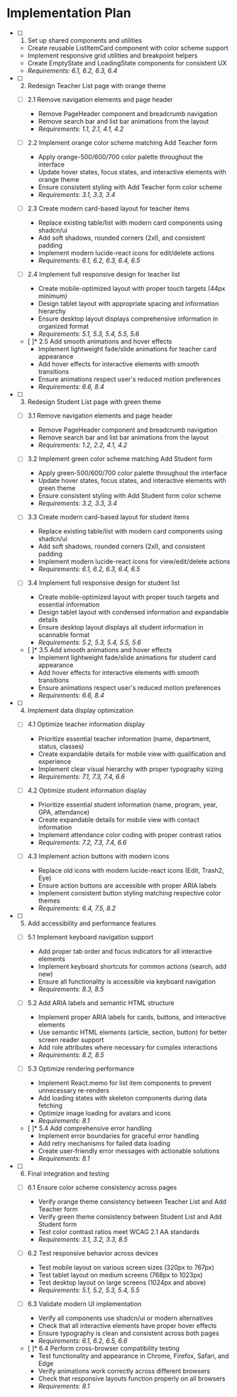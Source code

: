 # Implementation Plan

- [ ] 1. Set up shared components and utilities
  - Create reusable ListItemCard component with color scheme support
  - Implement responsive grid utilities and breakpoint helpers
  - Create EmptyState and LoadingState components for consistent UX
  - _Requirements: 6.1, 6.2, 6.3, 6.4_

- [ ] 2. Redesign Teacher List page with orange theme
  - [ ] 2.1 Remove navigation elements and page header
    - Remove PageHeader component and breadcrumb navigation
    - Remove search bar and list bar animations from the layout
    - _Requirements: 1.1, 2.1, 4.1, 4.2_

  - [ ] 2.2 Implement orange color scheme matching Add Teacher form
    - Apply orange-500/600/700 color palette throughout the interface
    - Update hover states, focus states, and interactive elements with orange theme
    - Ensure consistent styling with Add Teacher form color scheme
    - _Requirements: 3.1, 3.3, 3.4_

  - [ ] 2.3 Create modern card-based layout for teacher items
    - Replace existing table/list with modern card components using shadcn/ui
    - Add soft shadows, rounded corners (2xl), and consistent padding
    - Implement modern lucide-react icons for edit/delete actions
    - _Requirements: 6.1, 6.2, 6.3, 6.4, 6.5_

  - [ ] 2.4 Implement full responsive design for teacher list
    - Create mobile-optimized layout with proper touch targets (44px minimum)
    - Design tablet layout with appropriate spacing and information hierarchy
    - Ensure desktop layout displays comprehensive information in organized format
    - _Requirements: 5.1, 5.3, 5.4, 5.5, 5.6_

  - [ ]* 2.5 Add smooth animations and hover effects
    - Implement lightweight fade/slide animations for teacher card appearance
    - Add hover effects for interactive elements with smooth transitions
    - Ensure animations respect user's reduced motion preferences
    - _Requirements: 6.6, 8.4_

- [ ] 3. Redesign Student List page with green theme
  - [ ] 3.1 Remove navigation elements and page header
    - Remove PageHeader component and breadcrumb navigation
    - Remove search bar and list bar animations from the layout
    - _Requirements: 1.2, 2.2, 4.1, 4.2_

  - [ ] 3.2 Implement green color scheme matching Add Student form
    - Apply green-500/600/700 color palette throughout the interface
    - Update hover states, focus states, and interactive elements with green theme
    - Ensure consistent styling with Add Student form color scheme
    - _Requirements: 3.2, 3.3, 3.4_

  - [ ] 3.3 Create modern card-based layout for student items
    - Replace existing table/list with modern card components using shadcn/ui
    - Add soft shadows, rounded corners (2xl), and consistent padding
    - Implement modern lucide-react icons for view/edit/delete actions
    - _Requirements: 6.1, 6.2, 6.3, 6.4, 6.5_

  - [ ] 3.4 Implement full responsive design for student list
    - Create mobile-optimized layout with proper touch targets and essential information
    - Design tablet layout with condensed information and expandable details
    - Ensure desktop layout displays all student information in scannable format
    - _Requirements: 5.2, 5.3, 5.4, 5.5, 5.6_

  - [ ]* 3.5 Add smooth animations and hover effects
    - Implement lightweight fade/slide animations for student card appearance
    - Add hover effects for interactive elements with smooth transitions
    - Ensure animations respect user's reduced motion preferences
    - _Requirements: 6.6, 8.4_

- [ ] 4. Implement data display optimization
  - [ ] 4.1 Optimize teacher information display
    - Prioritize essential teacher information (name, department, status, classes)
    - Create expandable details for mobile view with qualification and experience
    - Implement clear visual hierarchy with proper typography sizing
    - _Requirements: 7.1, 7.3, 7.4, 6.6_

  - [ ] 4.2 Optimize student information display
    - Prioritize essential student information (name, program, year, GPA, attendance)
    - Create expandable details for mobile view with contact information
    - Implement attendance color coding with proper contrast ratios
    - _Requirements: 7.2, 7.3, 7.4, 6.6_

  - [ ] 4.3 Implement action buttons with modern icons
    - Replace old icons with modern lucide-react icons (Edit, Trash2, Eye)
    - Ensure action buttons are accessible with proper ARIA labels
    - Implement consistent button styling matching respective color themes
    - _Requirements: 6.4, 7.5, 8.2_

- [ ] 5. Add accessibility and performance features
  - [ ] 5.1 Implement keyboard navigation support
    - Add proper tab order and focus indicators for all interactive elements
    - Implement keyboard shortcuts for common actions (search, add new)
    - Ensure all functionality is accessible via keyboard navigation
    - _Requirements: 8.3, 8.5_

  - [ ] 5.2 Add ARIA labels and semantic HTML structure
    - Implement proper ARIA labels for cards, buttons, and interactive elements
    - Use semantic HTML elements (article, section, button) for better screen reader support
    - Add role attributes where necessary for complex interactions
    - _Requirements: 8.2, 8.5_

  - [ ] 5.3 Optimize rendering performance
    - Implement React.memo for list item components to prevent unnecessary re-renders
    - Add loading states with skeleton components during data fetching
    - Optimize image loading for avatars and icons
    - _Requirements: 8.1_

  - [ ]* 5.4 Add comprehensive error handling
    - Implement error boundaries for graceful error handling
    - Add retry mechanisms for failed data loading
    - Create user-friendly error messages with actionable solutions
    - _Requirements: 8.1_

- [ ] 6. Final integration and testing
  - [ ] 6.1 Ensure color scheme consistency across pages
    - Verify orange theme consistency between Teacher List and Add Teacher form
    - Verify green theme consistency between Student List and Add Student form
    - Test color contrast ratios meet WCAG 2.1 AA standards
    - _Requirements: 3.1, 3.2, 3.3, 8.5_

  - [ ] 6.2 Test responsive behavior across devices
    - Test mobile layout on various screen sizes (320px to 767px)
    - Test tablet layout on medium screens (768px to 1023px)
    - Test desktop layout on large screens (1024px and above)
    - _Requirements: 5.1, 5.2, 5.3, 5.4, 5.5_

  - [ ] 6.3 Validate modern UI implementation
    - Verify all components use shadcn/ui or modern alternatives
    - Check that all interactive elements have proper hover effects
    - Ensure typography is clean and consistent across both pages
    - _Requirements: 6.1, 6.2, 6.5, 6.6_

  - [ ]* 6.4 Perform cross-browser compatibility testing
    - Test functionality and appearance in Chrome, Firefox, Safari, and Edge
    - Verify animations work correctly across different browsers
    - Check that responsive layouts function properly on all browsers
    - _Requirements: 8.1_